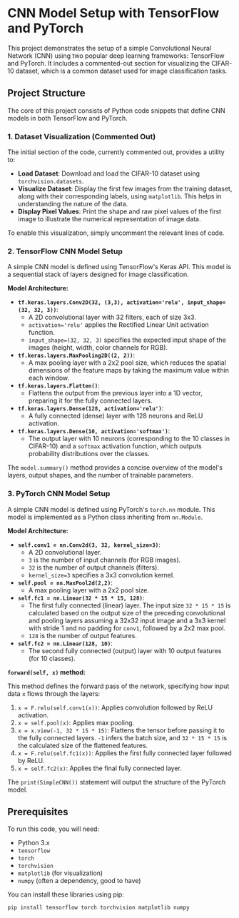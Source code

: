# CNN Model Setup with TensorFlow and PyTorch

This project demonstrates the setup of a simple Convolutional Neural Network (CNN) using two popular deep learning frameworks: TensorFlow and PyTorch. It includes a commented-out section for visualizing the CIFAR-10 dataset, which is a common dataset used for image classification tasks.

## Project Structure

The core of this project consists of Python code snippets that define CNN models in both TensorFlow and PyTorch.

### 1. Dataset Visualization (Commented Out)

The initial section of the code, currently commented out, provides a utility to:

* **Load Dataset**: Download and load the CIFAR-10 dataset using `torchvision.datasets`.
* **Visualize Dataset**: Display the first few images from the training dataset, along with their corresponding labels, using `matplotlib`. This helps in understanding the nature of the data.
* **Display Pixel Values**: Print the shape and raw pixel values of the first image to illustrate the numerical representation of image data.

To enable this visualization, simply uncomment the relevant lines of code.

### 2. TensorFlow CNN Model Setup

A simple CNN model is defined using TensorFlow's Keras API. This model is a sequential stack of layers designed for image classification.

**Model Architecture:**

* **`tf.keras.layers.Conv2D(32, (3,3), activation='relu', input_shape=(32, 32, 3))`**:
    * A 2D convolutional layer with 32 filters, each of size 3x3.
    * `activation='relu'` applies the Rectified Linear Unit activation function.
    * `input_shape=(32, 32, 3)` specifies the expected input shape of the images (height, width, color channels for RGB).
* **`tf.keras.layers.MaxPooling2D((2, 2))`**:
    * A max pooling layer with a 2x2 pool size, which reduces the spatial dimensions of the feature maps by taking the maximum value within each window.
* **`tf.keras.layers.Flatten()`**:
    * Flattens the output from the previous layer into a 1D vector, preparing it for the fully connected layers.
* **`tf.keras.layers.Dense(128, activation='relu')`**:
    * A fully connected (dense) layer with 128 neurons and ReLU activation.
* **`tf.keras.layers.Dense(10, activation='softmax')`**:
    * The output layer with 10 neurons (corresponding to the 10 classes in CIFAR-10) and a `softmax` activation function, which outputs probability distributions over the classes.

The `model.summary()` method provides a concise overview of the model's layers, output shapes, and the number of trainable parameters.

### 3. PyTorch CNN Model Setup

A simple CNN model is defined using PyTorch's `torch.nn` module. This model is implemented as a Python class inheriting from `nn.Module`.

**Model Architecture:**

* **`self.conv1 = nn.Conv2d(3, 32, kernel_size=3)`**:
    * A 2D convolutional layer.
    * `3` is the number of input channels (for RGB images).
    * `32` is the number of output channels (filters).
    * `kernel_size=3` specifies a 3x3 convolution kernel.
* **`self.pool = nn.MaxPool2d(2,2)`**:
    * A max pooling layer with a 2x2 pool size.
* **`self.fc1 = nn.Linear(32 * 15 * 15, 128)`**:
    * The first fully connected (linear) layer. The input size `32 * 15 * 15` is calculated based on the output size of the preceding convolutional and pooling layers assuming a 32x32 input image and a 3x3 kernel with stride 1 and no padding for `conv1`, followed by a 2x2 max pool.
    * `128` is the number of output features.
* **`self.fc2 = nn.Linear(128, 10)`**:
    * The second fully connected (output) layer with 10 output features (for 10 classes).

**`forward(self, x)` method:**

This method defines the forward pass of the network, specifying how input data `x` flows through the layers:

1.  `x = F.relu(self.conv1(x))`: Applies convolution followed by ReLU activation.
2.  `x = self.pool(x)`: Applies max pooling.
3.  `x = x.view(-1, 32 * 15 * 15)`: Flattens the tensor before passing it to the fully connected layers. `-1` infers the batch size, and `32 * 15 * 15` is the calculated size of the flattened features.
4.  `x = F.relu(self.fc1(x))`: Applies the first fully connected layer followed by ReLU.
5.  `x = self.fc2(x)`: Applies the final fully connected layer.

The `print(SimpleCNN())` statement will output the structure of the PyTorch model.

## Prerequisites

To run this code, you will need:

* Python 3.x
* `tensorflow`
* `torch`
* `torchvision`
* `matplotlib` (for visualization)
* `numpy` (often a dependency, good to have)

You can install these libraries using pip:

```bash
pip install tensorflow torch torchvision matplotlib numpy